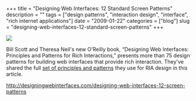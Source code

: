 +++
title = "Designing Web Interfaces: 12 Standard Screen Patterns"
description = ""
tags = ["design patterns", "interaction design", "interface", "rich internet applications"]
date = "2009-01-22"
categories = ["blog"]
slug = "designing-web-interfaces-12-standard-screen-patterns"
+++



  <div class="notebook-screenshot"><a href="http://designingwebinterfaces.com/designing-web-interfaces-12-screen-patterns"><img src="//konigi.com/media/notebook/12-standard-screen-patterns.jpg" class="notebook-image" /></a></div><p>Bill Scott and Theresa Neil's new O’Reilly book, “Designing Web Interfaces: Principles and Patterns for Rich Interactions,” presents more than 75 design patterns for building web interfaces that provide rich interaction. They've shared the full <a href="http://designingwebinterfaces.com/designing-web-interfaces-12-screen-patterns">set of principles and patterns</a> they use for RIA design in this article.</p>
    
  <a href="http://designingwebinterfaces.com/designing-web-interfaces-12-screen-patterns">http://designingwebinterfaces.com/designing-web-interfaces-12-screen-patterns</a>
